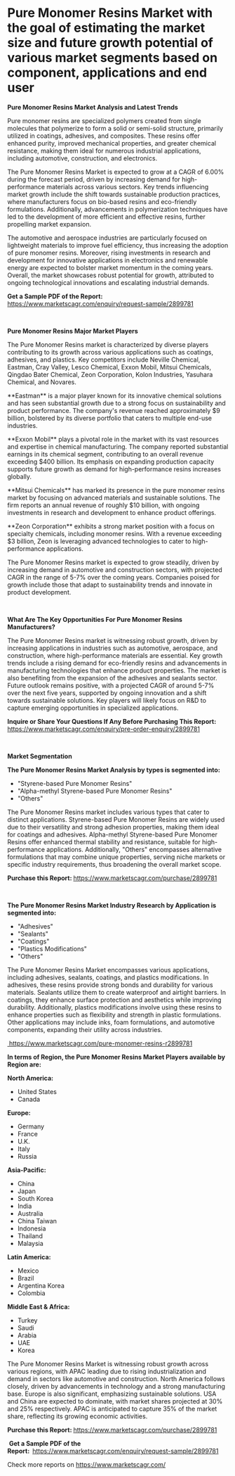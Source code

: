 <p><h1>Pure Monomer Resins Market with the goal of estimating the market size and future growth potential of various market segments based on component, applications and end user</h1></p><p><strong>Pure Monomer Resins Market Analysis and Latest Trends</strong></p>
<p><p>Pure monomer resins are specialized polymers created from single molecules that polymerize to form a solid or semi-solid structure, primarily utilized in coatings, adhesives, and composites. These resins offer enhanced purity, improved mechanical properties, and greater chemical resistance, making them ideal for numerous industrial applications, including automotive, construction, and electronics.</p><p>The Pure Monomer Resins Market is expected to grow at a CAGR of 6.00% during the forecast period, driven by increasing demand for high-performance materials across various sectors. Key trends influencing market growth include the shift towards sustainable production practices, where manufacturers focus on bio-based resins and eco-friendly formulations. Additionally, advancements in polymerization techniques have led to the development of more efficient and effective resins, further propelling market expansion.</p><p>The automotive and aerospace industries are particularly focused on lightweight materials to improve fuel efficiency, thus increasing the adoption of pure monomer resins. Moreover, rising investments in research and development for innovative applications in electronics and renewable energy are expected to bolster market momentum in the coming years. Overall, the market showcases robust potential for growth, attributed to ongoing technological innovations and escalating industrial demands.</p></p>
<p><strong>Get a Sample PDF of the Report:&nbsp;</strong> <a href="https://www.marketscagr.com/enquiry/request-sample/2899781?utm_campaign=2946&utm_medium=2&utm_source=Github&utm_content=ia&utm_term=16032025&utm_id=pure-monomer-resins">https://www.marketscagr.com/enquiry/request-sample/2899781</a></p>
<p>&nbsp;</p>
<p><strong>Pure Monomer Resins Major Market Players</strong></p>
<p><p>The Pure Monomer Resins market is characterized by diverse players contributing to its growth across various applications such as coatings, adhesives, and plastics. Key competitors include Neville Chemical, Eastman, Cray Valley, Lesco Chemical, Exxon Mobil, Mitsui Chemicals, Qingdao Bater Chemical, Zeon Corporation, Kolon Industries, Yasuhara Chemical, and Novares.</p><p>**Eastman** is a major player known for its innovative chemical solutions and has seen substantial growth due to a strong focus on sustainability and product performance. The company's revenue reached approximately $9 billion, bolstered by its diverse portfolio that caters to multiple end-use industries.</p><p>**Exxon Mobil** plays a pivotal role in the market with its vast resources and expertise in chemical manufacturing. The company reported substantial earnings in its chemical segment, contributing to an overall revenue exceeding $400 billion. Its emphasis on expanding production capacity supports future growth as demand for high-performance resins increases globally.</p><p>**Mitsui Chemicals** has marked its presence in the pure monomer resins market by focusing on advanced materials and sustainable solutions. The firm reports an annual revenue of roughly $10 billion, with ongoing investments in research and development to enhance product offerings.</p><p>**Zeon Corporation** exhibits a strong market position with a focus on specialty chemicals, including monomer resins. With a revenue exceeding $3 billion, Zeon is leveraging advanced technologies to cater to high-performance applications.</p><p>The Pure Monomer Resins market is expected to grow steadily, driven by increasing demand in automotive and construction sectors, with projected CAGR in the range of 5-7% over the coming years. Companies poised for growth include those that adapt to sustainability trends and innovate in product development.</p></p>
<p>&nbsp;</p>
<p><strong>What Are The Key Opportunities For Pure Monomer Resins Manufacturers?</strong></p>
<p><p>The Pure Monomer Resins market is witnessing robust growth, driven by increasing applications in industries such as automotive, aerospace, and construction, where high-performance materials are essential. Key growth trends include a rising demand for eco-friendly resins and advancements in manufacturing technologies that enhance product properties. The market is also benefiting from the expansion of the adhesives and sealants sector. Future outlook remains positive, with a projected CAGR of around 5-7% over the next five years, supported by ongoing innovation and a shift towards sustainable solutions. Key players will likely focus on R&D to capture emerging opportunities in specialized applications.</p></p>
<p><strong>Inquire or Share Your Questions If Any Before Purchasing This Report:</strong> <a href="https://www.marketscagr.com/enquiry/pre-order-enquiry/2899781?utm_campaign=2946&utm_medium=2&utm_source=Github&utm_content=ia&utm_term=16032025&utm_id=pure-monomer-resins">https://www.marketscagr.com/enquiry/pre-order-enquiry/2899781</a></p>
<p>&nbsp;</p>
<p><strong>Market Segmentation</strong></p>
<p><strong>The Pure Monomer Resins Market Analysis by types is segmented into:</strong></p>
<p><ul><li>"Styrene-based Pure Monomer Resins"</li><li>"Alpha-methyl Styrene-based Pure Monomer Resins"</li><li>"Others"</li></ul></p>
<p><p>The Pure Monomer Resins market includes various types that cater to distinct applications. Styrene-based Pure Monomer Resins are widely used due to their versatility and strong adhesion properties, making them ideal for coatings and adhesives. Alpha-methyl Styrene-based Pure Monomer Resins offer enhanced thermal stability and resistance, suitable for high-performance applications. Additionally, "Others" encompasses alternative formulations that may combine unique properties, serving niche markets or specific industry requirements, thus broadening the overall market scope.</p></p>
<p><strong>Purchase this Report:&nbsp;</strong><a href="https://www.marketscagr.com/purchase/2899781?utm_campaign=2946&utm_medium=2&utm_source=Github&utm_content=ia&utm_term=16032025&utm_id=pure-monomer-resins">https://www.marketscagr.com/purchase/2899781</a></p>
<p>&nbsp;</p>
<p><strong>The Pure Monomer Resins Market Industry Research by Application is segmented into:</strong></p>
<p><ul><li>"Adhesives"</li><li>"Sealants"</li><li>"Coatings"</li><li>"Plastics Modifications"</li><li>"Others"</li></ul></p>
<p><p>The Pure Monomer Resins Market encompasses various applications, including adhesives, sealants, coatings, and plastics modifications. In adhesives, these resins provide strong bonds and durability for various materials. Sealants utilize them to create waterproof and airtight barriers. In coatings, they enhance surface protection and aesthetics while improving durability. Additionally, plastics modifications involve using these resins to enhance properties such as flexibility and strength in plastic formulations. Other applications may include inks, foam formulations, and automotive components, expanding their utility across industries.</p></p>
<p><a href="https://www.marketscagr.com/pure-monomer-resins-r2899781?utm_campaign=2946&utm_medium=2&utm_source=Github&utm_content=ia&utm_term=16032025&utm_id=pure-monomer-resins">&nbsp;https://www.marketscagr.com/pure-monomer-resins-r2899781</a></p>
<p><strong>In terms of Region, the Pure Monomer Resins Market Players available by Region are:</strong></p>
<p>
    <p> <strong> North America: </strong>
        <ul>
            <li>United States</li>
            <li>Canada</li>
        </ul>
        </p> 
    <p> <strong> Europe: </strong>
        <ul>
            <li>Germany</li>
            <li>France</li>
            <li>U.K.</li>
            <li>Italy</li>
            <li>Russia</li>
        </ul>
        </p> 
    <p> <strong> Asia-Pacific: </strong>
        <ul>
            <li>China</li>
            <li>Japan</li>
            <li>South Korea</li>
            <li>India</li>
            <li>Australia</li>
            <li>China Taiwan</li>
            <li>Indonesia</li>
            <li>Thailand</li>
            <li>Malaysia</li>
        </ul>
        </p> 
    <p> <strong> Latin America: </strong>
        <ul>
            <li>Mexico</li>
            <li>Brazil</li>
            <li>Argentina Korea</li>
            <li>Colombia</li>
        </ul>
        </p> 
    <p> <strong> Middle East & Africa: </strong>
        <ul>
            <li>Turkey</li>
            <li>Saudi</li>
            <li>Arabia</li>
            <li>UAE</li>
            <li>Korea</li>
        </ul>
    </p>
    </p>
<p><p>The Pure Monomer Resins Market is witnessing robust growth across various regions, with APAC leading due to rising industrialization and demand in sectors like automotive and construction. North America follows closely, driven by advancements in technology and a strong manufacturing base. Europe is also significant, emphasizing sustainable solutions. USA and China are expected to dominate, with market shares projected at 30% and 25% respectively. APAC is anticipated to capture 35% of the market share, reflecting its growing economic activities.</p></p>
<p><strong>Purchase this Report: </strong><a href="https://www.marketscagr.com/purchase/2899781?utm_campaign=2946&utm_medium=2&utm_source=Github&utm_content=ia&utm_term=16032025&utm_id=pure-monomer-resins">https://www.marketscagr.com/purchase/2899781</a></p>
<p>&nbsp;<strong>Get a Sample PDF of the Report:&nbsp;&nbsp;</strong><a href="https://www.marketscagr.com/enquiry/request-sample/2899781?utm_campaign=2946&utm_medium=2&utm_source=Github&utm_content=ia&utm_term=16032025&utm_id=pure-monomer-resins">https://www.marketscagr.com/enquiry/request-sample/2899781</a></p>
<p><strong></strong></p>
<p>Check more reports on <a href="https://www.marketscagr.com/?utm_campaign=2946&utm_medium=2&utm_source=Github&utm_content=ia&utm_term=16032025&utm_id=pure-monomer-resins">https://www.marketscagr.com/</a></p>